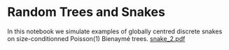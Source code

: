 # Random Trees and Snakes

In this notebook we simulate examples of globally centred discrete snakes on size-conditionned Poisson(1) Bienaymé trees. 
[snake_2.pdf](https://github.com/rivkamitchell/Random-Trees-and-Snakes/files/13242672/snake_2.pdf)
